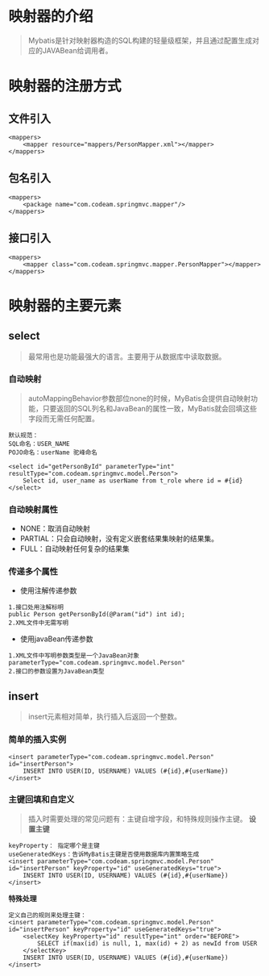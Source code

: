# 映射器的介绍
>Mybatis是针对映射器构造的SQL构建的轻量级框架，并且通过配置生成对应的JAVABean给调用者。


# 映射器的注册方式

## 文件引入
```
<mappers>
    <mapper resource="mappers/PersonMapper.xml"></mapper>
</mappers>
```
## 包名引入
```
<mappers>
    <package name="com.codeam.springmvc.mapper"/>
</mappers>
```

## 接口引入
```
<mappers>
    <mapper class="com.codeam.springmvc.mapper.PersonMapper"></mapper>
</mappers>
```

# 映射器的主要元素

## select
>最常用也是功能最强大的语言。主要用于从数据库中读取数据。

### 自动映射
>autoMappingBehavior参数部位none的时候，MyBatis会提供自动映射功能，只要返回的SQL列名和JavaBean的属性一致，MyBatis就会回填这些字段而无需任何配置。

```
默认规范：
SQL命名：USER_NAME
POJO命名：userName 驼峰命名

<select id="getPersonById" parameterType="int" resultType="com.codeam.springmvc.model.Person">
    Select id, user_name as userName from t_role where id = #{id}
</select>
```
### 自动映射属性
- NONE：取消自动映射
- PARTIAL：只会自动映射，没有定义嵌套结果集映射的结果集。
- FULL：自动映射任何复杂的结果集

### 传递多个属性
- 使用注解传递参数
```
1.接口处用注解标明
public Person getPersonById(@Param("id") int id);
2.XML文件中无需写明
```
- 使用javaBean传递参数
```
1.XML文件中写明参数类型是一个JavaBean对象
parameterType="com.codeam.springmvc.model.Person"
2.接口的参数设置为JavaBean类型
```

## insert
>insert元素相对简单，执行插入后返回一个整数。
### 简单的插入实例
```
<insert parameterType="com.codeam.springmvc.model.Person" id="insertPerson">
    INSERT INTO USER(ID, USERNAME) VALUES (#{id},#{userName})
</insert>
```

### 主键回填和自定义
>插入时需要处理的常见问题有：主键自增字段，和特殊规则操作主键。
**设置主键**
```
keyProperty： 指定哪个是主键
useGeneratedKeys：告诉MyBatis主键是否使用数据库内置策略生成
<insert parameterType="com.codeam.springmvc.model.Person" id="insertPerson" keyProperty="id" useGeneratedKeys="true">
    INSERT INTO USER(ID, USERNAME) VALUES (#{id},#{userName})
</insert>
```
**特殊处理**
```
定义自己的规则来处理主键：
<insert parameterType="com.codeam.springmvc.model.Person" id="insertPerson" keyProperty="id" useGeneratedKeys="true">
    <selectKey keyProperty="id" resultType="int" order="BEFORE">
        SELECT if(max(id) is null, 1, max(id) + 2) as newId from USER
    </selectKey>
    INSERT INTO USER(ID, USERNAME) VALUES (#{id},#{userName})
</insert>
```



